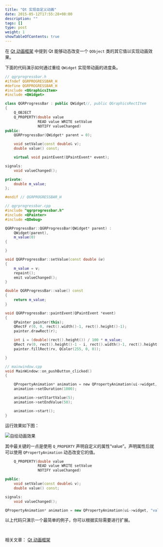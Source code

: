 ```yaml
---
title: "Qt 实现自定义动画"
date: 2015-05-12T17:55:28+08:00
description: ""
tags: []
type: post
weight: 1
showTableOfContents: true
---
```


在 [Qt 动画框架](/63.html) 中提到 Qt 能够动态改变一个 `QObject` 类的其它值以实现动画效果。

下面的代码演示如何通过重绘 `QWidget` 实现带动画的进度条。

<!--more-->

```c++
// qgrprogressbar.h
#ifndef QGRPROGRESSBAR_H
#define QGRPROGRESSBAR_H
#include <QGraphicsItem>
#include <QWidget>

class QGRProgressBar : public QWidget//, public QGraphicsRectItem
{
    Q_OBJECT
    Q_PROPERTY(double value
               READ value WRITE setValue
               NOTIFY valueChanged)
public:
    QGRProgressBar(QWidget* parent = 0);

    void setValue(const double& v);
    double value() const;

    virtual void paintEvent(QPaintEvent* event);

signals:
    void valueChanged();

private:
    double m_value;
};

#endif // QGRPROGRESSBAR_H

```

```c++
// qgrprogressbar.cpp
#include "qgrprogressbar.h"
#include <QPainter>
#include <QDebug>

QGRProgressBar::QGRProgressBar(QWidget* parent) :
    QWidget(parent),
    m_value(0)
{

}

void QGRProgressBar::setValue(const double &v)
{
    m_value = v;
    repaint();
    emit valueChanged();
}

double QGRProgressBar::value() const
{
    return m_value;
}

void QGRProgressBar::paintEvent(QPaintEvent *event)
{
    QPainter painter(this);
    QRectF r(0, 0, rect().width()-1, rect().height()-1);
    painter.drawRect(r);

    int i = (double)(rect().height()) / 100 * m_value;
    QRect rv(0, rect().height()-1 - i, rect().width()-1, rect().height()-1);
    painter.fillRect(rv, QColor(255, 0, 0));

}

```

```c
// mainwindow.cpp
void MainWindow::on_pushButton_clicked()
{

    QPropertyAnimation* animation = new QPropertyAnimation(ui->widget, "value") ;
    animation->setDuration(1000);

    animation->setStartValue(5);
    animation->setEndValue(50);

    animation->start();
}
```

运行效果如下图：

![自绘动画效果][1]

其中最关键的一点是使用 `Q_PROPERTY` 声明自定义的属性“value”。声明属性后就可以使用 `QPropertyAnimation` 动态改变它的值。

```c++
    Q_PROPERTY(double value
               READ value WRITE setValue
               NOTIFY valueChanged)

public:
    void setValue(const double& v);
    double value() const;

signals:
    void valueChanged();
```

```c++
QPropertyAnimation* animation = new QPropertyAnimation(ui->widget, "value");
```

以上代码只演示一个最简单的例子，你可以根据实际需要进行扩展。

​     

相关文章：
[Qt 动画框架](/63.html)



[1]: /images/posts/2015/owner-draw-animate.gif

